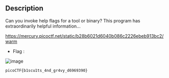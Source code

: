 ## Description

Can you invoke help flags for a tool or binary? This program has extraordinarily helpful information...

https://mercury.picoctf.net/static/b28b6021d6040b086c2226ebeb913bc2/warm

- Flag :

![image](https://github.com/user-attachments/assets/37e63d56-7ca2-48e1-a103-ed538cf038bd)


`
picoCTF{b1scu1ts_4nd_gr4vy_d6969390}
`
